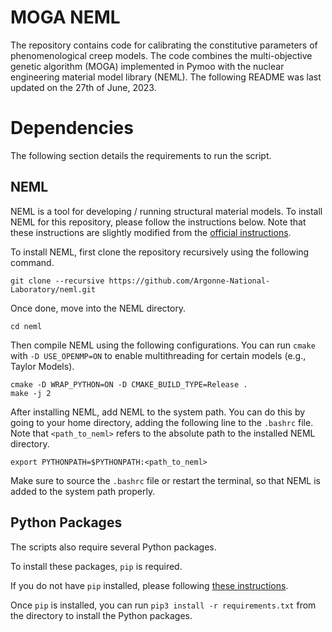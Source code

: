 # MOGA NEML

The repository contains code for calibrating the constitutive parameters of phenomenological creep models. The code combines the multi-objective genetic algorithm (MOGA) implemented in Pymoo with the nuclear engineering material model library (NEML). The following README was last updated on the 27th of June, 2023.

# Dependencies

The following section details the requirements to run the script.

## NEML

NEML is a tool for developing / running structural material models. To install NEML for this repository, please follow the instructions below. Note that these instructions are slightly modified from the [official instructions](https://neml.readthedocs.io/en/dev/started.html).

To install NEML, first clone the repository recursively using the following command.
```
git clone --recursive https://github.com/Argonne-National-Laboratory/neml.git
```

Once done, move into the NEML directory.
```
cd neml
```
Then compile NEML using the following configurations. You can run `cmake` with `-D USE_OPENMP=ON` to enable  multithreading for certain models (e.g., Taylor Models).
```
cmake -D WRAP_PYTHON=ON -D CMAKE_BUILD_TYPE=Release .
make -j 2
```

After installing NEML, add NEML to the system path. You can do this by going to your home directory, adding the following line to the `.bashrc` file. Note that `<path_to_neml>` refers to the absolute path to the installed NEML directory.
```
export PYTHONPATH=$PYTHONPATH:<path_to_neml>
```

Make sure to source the `.bashrc` file or restart the terminal, so that NEML is added to the system path properly.

## Python Packages

The scripts also require several Python packages.

To install these packages, `pip` is required.

If you do not have `pip` installed, please following [these instructions](https://linuxize.com/post/how-to-install-pip-on-ubuntu-18.04/).

Once `pip` is installed, you can run `pip3 install -r requirements.txt` from the directory to install the Python packages.
